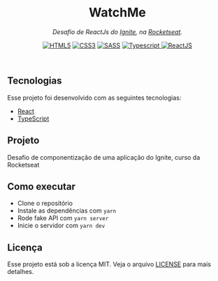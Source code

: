 
<br>
<p align="center">
  <h1 align="center">Watch<strong>Me</strong></h1>
</p>

<p align="center">
  <i>Desafio de ReactJs do <a href="https://rocketseat.com.br/ignite">Ignite</a>, na <a href="https://rocketseat.com.br/">Rocketseat</a>.</i><br>
  <div align="center">
    <a href="https://"><img src="https://img.shields.io/static/v1?label=&message=HTML5&color=%23E34F26&style=for-the-badge&logo=html5&logoColor=whitesmoke" alt="HTML5"></a>
    <a href="https://"><img src="https://img.shields.io/static/v1?label=&message=CSS3&color=%231572B6&style=for-the-badge&logo=css3&logoColor=whitesmoke" alt="CSS3"></a>
    <a href="https://"><img src="https://img.shields.io/static/v1?label=&message=SASS&color=%23CC6699&style=for-the-badge&logo=sass&logoColor=whitesmoke" alt="SASS"></a>
    <a href="https://"><img src="https://img.shields.io/static/v1?label=&message=Typescript&color=%231570B6&style=for-the-badge&logo=typescript&logoColor=whitesmoke" alt="Typescript"> </a>
    <a href="https://"><img src="https://img.shields.io/static/v1?label=&message=ReactJS&color=%231545B6&style=for-the-badge&logo=react&logoColor=whitesmoke" alt="ReactJS"></a>
</div>
</p> <br>

## Tecnologias

Esse projeto foi desenvolvido com as seguintes tecnologias:

- [React](https://reactjs.org)
- [TypeScript](https://www.typescriptlang.org/)


## Projeto

Desafio de componentização de uma aplicação do Ignite, curso da Rocketseat


## Como executar

- Clone o repositório
- Instale as dependências com `yarn`
- Rode fake API com `yarn server`
- Inicie o servidor com `yarn dev`

## Licença

Esse projeto está sob a licença MIT. Veja o arquivo [LICENSE](LICENSE.md) para mais detalhes.
